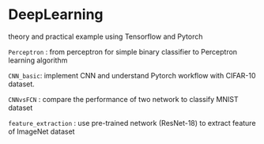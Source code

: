 # DeepLearning
theory and practical example using Tensorflow and Pytorch

`Perceptron` : from perceptron for simple binary classifier to Perceptron learning algorithm

`CNN_basic`: implement CNN and understand Pytorch workflow with CIFAR-10 dataset. 
  
`CNNvsFCN` : compare the performance of two network to classify MNIST dataset  
  
`feature_extraction` : use pre-trained network (ResNet-18) to extract feature of ImageNet dataset 

